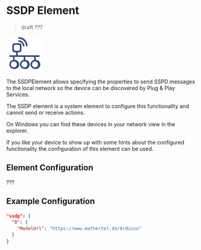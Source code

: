 # SSDP Element

> draft ???

<div class="excerpt">
  <img src="/i/ssdp.svg">
  <p>The SSDPElement allows specifying the properties to send SSPD messages to the local network so the device can be discovered by Plug & Play Services.</p>
</div>

The SSDP element is a system element to configure this functionality and cannot send or receive actions.

On Windows you can find these devices in your network view in the explorer.

If you like your device to show up with some hints about the configured functionality the configuration of this element can be used.

## Element Configuration

???

## Example Configuration

```JSON
"ssdp": {
  "0": {
    "ModelUrl": "https://www.mathertel.de/Arduino"
  }
}
```